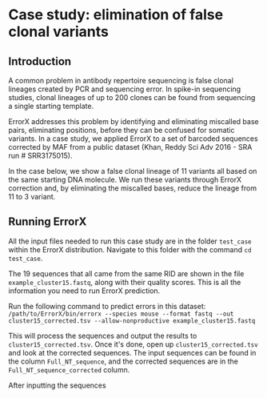 # Case study: elimination of false clonal variants

## Introduction

A common problem in antibody repertoire sequencing is false clonal lineages created by PCR and sequencing error. In spike-in sequencing studies, clonal lineages of up to 200 clones can be found from sequencing a single starting template.

ErrorX addresses this problem by identifying and eliminating miscalled base pairs, eliminating positions, before they can be confused for somatic variants. In a case study, we applied ErrorX to a set of barcoded sequences corrected by MAF from a public dataset (Khan, Reddy Sci Adv 2016 - SRA run # SRR3175015).

In the case below, we show a false clonal lineage of 11 variants all based on the same starting DNA molecule. We run these variants through ErrorX correction and, by eliminating the miscalled bases, reduce the lineage from 11 to 3 variant.

## Running ErrorX

All the input files needed to run this case study are in the folder `test_case` within the ErrorX distribution. Navigate to this folder with the command `cd test_case`.

The 19 sequences that all came from the same RID are shown in the file `example_cluster15.fastq`, along with their quality scores. This is all the information you need to run ErrorX prediction.

Run the following command to predict errors in this dataset:
`/path/to/ErrorX/bin/errorx --species mouse --format fastq --out cluster15_corrected.tsv --allow-nonproductive example_cluster15.fastq`

This will process the sequences and output the results to `cluster15_corrected.tsv`. Once it's done, open up `cluster15_corrected.tsv` and look at the corrected sequences. The input sequences can be found in the column `Full_NT_sequence`, and the corrected sequences are in the `Full_NT_sequence_corrected` column. 

After inputting the sequences 